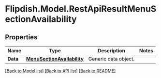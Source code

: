 # Flipdish.Model.RestApiResultMenuSectionAvailability
## Properties

Name | Type | Description | Notes
------------ | ------------- | ------------- | -------------
**Data** | [**MenuSectionAvailability**](MenuSectionAvailability.md) | Generic data object. | 

[[Back to Model list]](../README.md#documentation-for-models) [[Back to API list]](../README.md#documentation-for-api-endpoints) [[Back to README]](../README.md)

